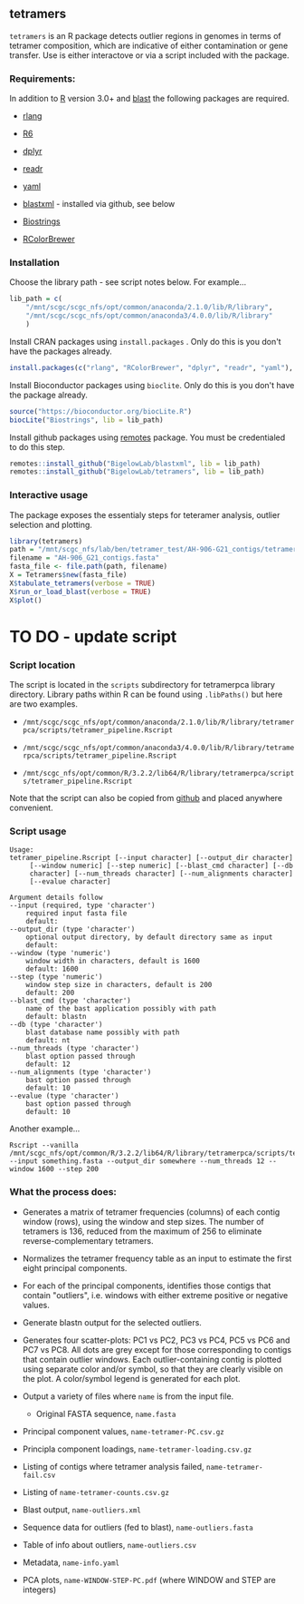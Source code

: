 ## tetramers

`tetramers` is an R package detects outlier regions in genomes in terms of tetramer composition, which are indicative of either contamination or gene transfer.  Use is either interactove or via a script included with the package.


### Requirements:

 In addition to [R](https://www.r-project.org/) version 3.0+ and [blast](https://blast.ncbi.nlm.nih.gov) the following packages are required.
  
  + [rlang](https://cran.r-project.org/package=rlang)
  
  + [R6](https://cran.r-project.org/package=R6)
  
  + [dplyr](https://cran.r-project.org/package=dplyr)
   
  + [readr](https://cran.r-project.org/package=readr)
  
  + [yaml](https://cran.r-project.org/package=yaml)
  
  + [blastxml](https://github.com/BigelowLab/blastxml) - installed via github, see below
 
  + [Biostrings](https://bioconductor.org/packages/release/bioc/html/Biostrings.html)
 
  + [RColorBrewer](https://cran.r-project.org/package=RColorBrewer)


 
### Installation

Choose the library path - see script notes below.  For example...

```r
lib_path = c(
    "/mnt/scgc/scgc_nfs/opt/common/anaconda/2.1.0/lib/R/library",
    "/mnt/scgc/scgc_nfs/opt/common/anaconda3/4.0.0/lib/R/library"
    )
```


Install CRAN packages using `install.packages` . Only do this is you don't have the packages already.

```r
install.packages(c("rlang", "RColorBrewer", "dplyr", "readr", "yaml"), lib = lib_path)
```

Install Bioconductor packages using `bioclite`.  Only do this is you don't have the package already.

```r
source("https://bioconductor.org/biocLite.R")
biocLite("Biostrings", lib = lib_path)
``` 

Install github packages using [remotes](https://cran.r-project.org/package=remotes) package.  You must be credentialed to do this step. 

```r
remotes::install_github("BigelowLab/blastxml", lib = lib_path)
remotes::install_github("BigelowLab/tetramers", lib = lib_path)
``` 


### Interactive usage

The package exposes the essentialy steps for teteramer analysis, outlier selection and plotting.

```r
library(tetramers)
path = "/mnt/scgc_nfs/lab/ben/tetramer_test/AH-906-G21_contigs/tetramers"
filename = "AH-906_G21_contigs.fasta"
fasta_file <- file.path(path, filename)
X = Tetramers$new(fasta_file)
X$tabulate_tetramers(verbose = TRUE)
X$run_or_load_blast(verbose = TRUE)
X$plot()
```


# TO DO - update script

### Script location

The script is located in the `scripts` subdirectory for tetramerpca library directory. Library paths within R can be found using `.libPaths()` but here are two examples.

 + `/mnt/scgc/scgc_nfs/opt/common/anaconda/2.1.0/lib/R/library/tetramerpca/scripts/tetramer_pipeline.Rscript`

 + `/mnt/scgc/scgc_nfs/opt/common/anaconda3/4.0.0/lib/R/library/tetramerpca/scripts/tetramer_pipeline.Rscript`
 
 + `/mnt/scgc_nfs/opt/common/R/3.2.2/lib64/R/library/tetramerpca/scripts/tetramer_pipeline.Rscript`
 
Note that the script can also be copied from [github](https://github.com/BigelowLab/tetramers/blob/master/inst/scripts/tetramer_pipeline.Rscript) and placed anywhere convenient.

### Script usage

```
Usage:
tetramer_pipeline.Rscript [--input character] [--output_dir character]
     [--window numeric] [--step numeric] [--blast_cmd character] [--db
     character] [--num_threads character] [--num_alignments character]
     [--evalue character]

Argument details follow
--input (required, type 'character') 
    required input fasta file 
    default:  
--output_dir (type 'character') 
    optional output directory, by default directory same as input 
    default:  
--window (type 'numeric') 
    window width in characters, default is 1600 
    default: 1600 
--step (type 'numeric') 
    window step size in characters, default is 200 
    default: 200 
--blast_cmd (type 'character') 
    name of the bast application possibly with path 
    default: blastn 
--db (type 'character') 
    blast database name possibly with path 
    default: nt 
--num_threads (type 'character') 
    blast option passed through 
    default: 12 
--num_alignments (type 'character') 
    bast option passed through 
    default: 10 
--evalue (type 'character') 
    bast option passed through 
    default: 10 
```

Another example...

```
Rscript --vanilla /mnt/scgc_nfs/opt/common/R/3.2.2/lib64/R/library/tetramerpca/scripts/tetramer_pipeline.Rscript --input something.fasta --output_dir somewhere --num_threads 12 --window 1600 --step 200
```


### What the process does:

 + Generates a matrix of tetramer frequencies (columns) of each contig window (rows), using the window and step sizes. The number of tetramers is 136, reduced from the maximum of 256 to eliminate reverse-complementary tetramers.
  
 + Normalizes the tetramer frequency table as an input to estimate the first eight principal components.

 + For each of the principal components, identifies those contigs that contain "outliers", i.e. windows with either extreme positive or negative values. 

 + Generate blastn output for the selected outliers.

 + Generates four scatter-plots: PC1 vs PC2, PC3 vs PC4, PC5 vs PC6 and PC7 vs PC8. All dots are grey except for those corresponding to contigs that contain outlier windows. Each outlier-containing contig is plotted using separate color and/or symbol, so that they are clearly visible on the plot.  A color/symbol legend is generated for each plot.

 + Output a variety of files where `name` is from the input file.
 
   - Original FASTA sequence, `name.fasta`
   
  - Principal component values, `name-tetramer-PC.csv.gz`
  
  - Principla component loadings, `name-tetramer-loading.csv.gz`
  
  - Listing of contigs where tetramer analysis failed,  `name-tetramer-fail.csv`
  
  - Listing of  `name-tetramer-counts.csv.gz`
  
  - Blast output, `name-outliers.xml`
  
  - Sequence data for outliers (fed to blast), `name-outliers.fasta`
  
  - Table of info about outliers, `name-outliers.csv`
  
  - Metadata, `name-info.yaml`
  
   - PCA plots, `name-WINDOW-STEP-PC.pdf` (where WINDOW and STEP are integers) 
